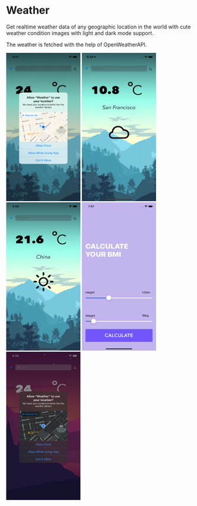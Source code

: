 # Weather

Get realtime weather data of any geographic location in the world with cute weather condition images with light and dark mode support.


The weather is fetched with the help of OpenWeatherAPI. 

<img src="https://github.com/thatgeekyboii/Weather/blob/main/image_Set/1.png" width="200" height="400" />   <img src="https://github.com/thatgeekyboii/Weather/blob/main/image_Set/2.png" width="200" height="400" /> <img src="https://github.com/thatgeekyboii/Weather/blob/main/image_Set/3.png" width="200" height="400" /> <img src="https://github.com/thatgeekyboii/BMI-Calculator/blob/main/bmi_images/bmi_1.png" width="200" height="400" /> <img src="https://github.com/thatgeekyboii/Weather/blob/main/image_Set/d2.png" width="200" height="400" /> 

